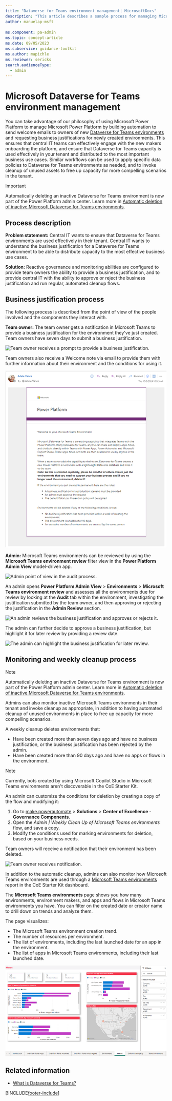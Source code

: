 ```yaml
---
title: "Dataverse for Teams environment management| MicrosoftDocs"
description: "This article describes a sample process for managing Microsoft Teams environments by using Microsoft Power Platform."
author: manuelap-msft

ms.component: pa-admin
ms.topic: concept-article
ms.date: 09/05/2023
ms.subservice: guidance-toolkit
ms.author: mapichle
ms.reviewer: sericks
search.audienceType: 
  - admin
---
```

# Microsoft Dataverse for Teams environment management

You can take advantage of our philosophy of using Microsoft Power Platform to manage Microsoft Power Platform by building automation to send welcome emails to owners of new [Dataverse for Teams environments](../../admin/about-teams-environment.md) and requesting business justifications for newly created environments. This ensures that central IT teams can effectively engage with the new makers onboarding the platform, and ensure that Dataverse for Teams capacity is used effectively in your tenant and distributed to the most important business use cases. Similar workflows can be used to apply specific data policies to Dataverse for Teams environments as needed, and to invoke cleanup of unused assets to free up capacity for more compelling scenarios in the tenant.

> [!IMPORTANT]
> Automatically deleting an inactive Dataverse for Teams environment is now part of the Power Platform admin center. Learn more in [Automatic deletion of inactive Microsoft Dataverse for Teams environments](../../admin/inactive-teams-environment.md).

## Process description

**Problem statement:** Central IT wants to ensure that Dataverse for Teams environments are used effectively in their tenant. Central IT wants to understand the business justification for a Dataverse for Teams environment to be able to distribute capacity to the most effective business use cases.

**Solution:** Reactive governance and monitoring abilities are configured to provide team owners the ability to provide a business justification, and to provide central IT with the ability to approve or reject the business justification and run regular, automated cleanup flows.

## Business justification process

The following process is described from the point of view of the people involved and the components they interact with.

**Team owner:** The team owner gets a notification in Microsoft Teams to provide a business justification for the environment they've just created. Team owners have seven days to submit a business justification.

![Team owner receives a prompt to provide a business justification.](media/teams-1.png "Team owner receives a prompt to provide a business justification")

Team owners also receive a Welcome note via email to provide them with further information about their environment and the conditions for using it.

![Team owner receives welcome email.](media/teams-3.png "Team owner receives welcome email")

**Admin:** Microsoft Teams environments can be reviewed by using the **Microsoft Teams environment review** filter view in the **Power Platform Admin View** model-driven app.

![Admin point of view in the audit process.](media/teams-4.png "Admin point of view in the audit process")

An admin opens **Power Platform Admin View** > **Environments** > **Microsoft Teams environment review** and assesses all the environments due for review by looking at the **Audit** tab within the environment, investigating the justification submitted by the team owner, and then approving or rejecting the justification in the **Admin Review** section.

![An admin reviews the business justification and approves or rejects it.](media/teams-5.png "An admin reviews the business justification and approves or rejects it")

The admin can further decide to approve a business justification, but highlight it for later review by providing a review date.

![The admin can highlight the business justification for later review.](media/teams-6.png "The admin can highlight the business justification for later review")

## Monitoring and weekly cleanup process

> [!NOTE]
> Automatically deleting an inactive Dataverse for Teams environment is now part of the Power Platform admin center. Learn more in [Automatic deletion of inactive Microsoft Dataverse for Teams environments](../../admin/inactive-teams-environment.md).

Admins can also monitor inactive Microsoft Teams environments in their tenant and invoke cleanup as appropriate, in addition to having automated cleanup of unused environments in place to free up capacity for more compelling scenarios.

A weekly cleanup deletes environments that:

- Have been created more than seven days ago and have no business justification, or the business justification has been rejected by the admin.
- Have been created more than 90 days ago and have no apps or flows in the environment.

> [!NOTE]
> Currently, bots created by using Microsoft Copilot Studio in Microsoft Teams environments aren't discoverable in the CoE Starter Kit.

An admin can customize the conditions for deletion by creating a copy of the flow and modifying it:

1. Go to [make.powerautomate](https://make.powerautomate.com) > **Solutions** > **Center of Excellence - Governance Components**.
1. Open the *Admin | Weekly Clean Up of Microsoft Teams environments* flow, and save a copy.
1. Modify the conditions used for marking environments for deletion, based on your business needs.

Team owners will receive a notification that their environment has been deleted.

![Team owner receives notification.](media/teams-2.png "Team owner receives notification")

In addition to the automatic cleanup, admins can also monitor how Microsoft Teams environments are used through a [Microsoft Teams environments](power-bi-monitor.md) report in the CoE Starter Kit dashboard.

The **Microsoft Teams environments** page shows you how many environments, environment makers, and apps and flows in Microsoft Teams environments you have. You can filter on the created date or creator name to drill down on trends and analyze them.

The page visualizes:

- The Microsoft Teams environment creation trend.
- The number of resources per environment.
- The list of environments, including the last launched date for an app in the environment.
- The list of apps in Microsoft Teams environments, including their last launched date.

![Microsoft Teams environment dashboard.](media/pb-6.png "Microsoft Teams environment dashboard")

## Related information

- [What is Dataverse for Teams?](/powerapps/teams/overview-data-platform)


[!INCLUDE[footer-include](../../includes/footer-banner.md)]
